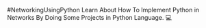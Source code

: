 #NetworkingUsingPython
Learn About How To Implement Python in Networks By Doing Some Projects in Python Language. 💻
